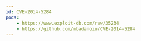 ```yaml
---
id: CVE-2014-5284
pocs: 
    - https://www.exploit-db.com/raw/35234
    - https://github.com/mbadanoiu/CVE-2014-5284
---
```

